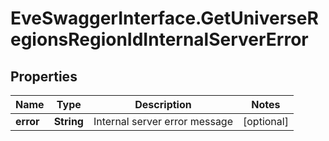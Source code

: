 # EveSwaggerInterface.GetUniverseRegionsRegionIdInternalServerError

## Properties
Name | Type | Description | Notes
------------ | ------------- | ------------- | -------------
**error** | **String** | Internal server error message | [optional] 


